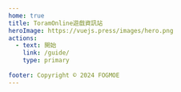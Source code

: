 ```yaml
---
home: true
title: ToramOnline遊戲資訊站
heroImage: https://vuejs.press/images/hero.png
actions:
  - text: 開始
    link: /guide/
    type: primary
    
footer: Copyright © 2024 FOGMOE
---
```


[FOG-MOE]: https://fog.moe/